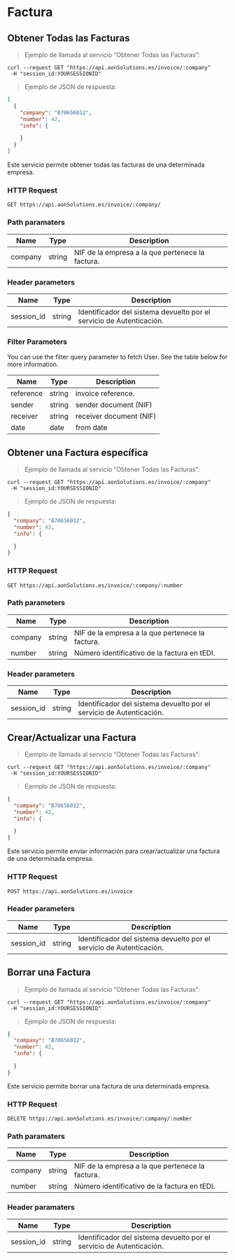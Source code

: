 # Factura

## Obtener Todas las Facturas


> Ejemplo de llamada al servicio “Obtener Todas las Facturas”:

```shell
curl --request GET "https://api.aonSolutions.es/invoice/:company"
 -H "session_id:YOURSESSIONID"
```

> Ejemplo de JSON de respuesta:

```json
[
  {
    "company": "B70656012",
    "number": 42,
    "info": {

    }
  }
]
```

Este servicio permite obtener todas las facturas de una determinada empresa.

### HTTP Request

`GET https://api.aonSolutions.es/invoice/:company/`

### Path paramaters

| Name |  Type  | Description |
|------|--------|-------------|
| company | string | NIF de la empresa a la que pertenece la factura.|

### Header parameters

| Name |  Type  | Description |
|------|--------|-------------|
| session_id | string | Identificador del sistema devuelto por el servicio de Autenticación.|

### Filter Parameters

You can use the filter query parameter to fetch User. See the table below for more information.

| Name |  Type  | Description |
|------|--------|-------------|
| reference | string | invoice reference. |
| sender | string | sender document (NIF) |
| receiver | string | receiver document (NIF) |
| date | date | from date |



## Obtener una Factura específica

> Ejemplo de llamada al servicio “Obtener Todas las Facturas”:

```shell
curl --request GET "https://api.aonSolutions.es/invoice/:company"
 -H "session_id:YOURSESSIONID"
```

> Ejemplo de JSON de respuesta:

```json
{
  "company": "B70656012",
  "number": 42,
  "info": {

  }
}
```

### HTTP Request

`GET https://api.aonSolutions.es/invoice/:company/:number`

### Path parameters

| Name |  Type  | Description |
|------|--------|-------------|
| company | string | NIF de la empresa a la que pertenece la factura. |
| number | string | Número identificativo de la factura en tEDI. |

### Header parameters

| Name |  Type  | Description |
|------|--------|-------------|
| session_id | string | Identificador del sistema devuelto por el servicio de Autenticación. |

## Crear/Actualizar una Factura

> Ejemplo de llamada al servicio “Obtener Todas las Facturas”:

```shell
curl --request GET "https://api.aonSolutions.es/invoice/:company"
 -H "session_id:YOURSESSIONID"
```

> Ejemplo de JSON de respuesta:

```json
{
  "company": "B70656012",
  "number": 42,
  "info": {

  }
}
```

Este servicio permite enviar información para crear/actualizar una factura de una determinada empresa.

### HTTP Request

`POST https://api.aonSolutions.es/invoice`

### Header parameters

| Name |  Type  | Description |
|------|--------|-------------|
| session_id | string | Identificador del sistema devuelto por el servicio de Autenticación. |

## Borrar una Factura

> Ejemplo de llamada al servicio “Obtener Todas las Facturas”:

```shell
curl --request GET "https://api.aonSolutions.es/invoice/:company"
 -H "session_id:YOURSESSIONID"
```

> Ejemplo de JSON de respuesta:

```json
{
  "company": "B70656012",
  "number": 42,
  "info": {

  }
}
```

Este servicio permite borrar una factura de una determinada empresa.

### HTTP Request

`DELETE https://api.aonSolutions.es/invoice/:company/:number`

### Path paramaters

| Name |  Type  | Description |
|------|--------|-------------|
| company | string | NIF de la empresa a la que pertenece la factura. |
| number | string | Número identificativo de la factura en tEDI. |

### Header paramaters

| Name |  Type  | Description |
|------|--------|-------------|
| session_id | string | Identificador del sistema devuelto por el servicio de Autenticación. |
